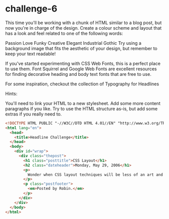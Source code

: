 # challenge-6
This time you'll be working with a chunk of HTML similar to a blog post, but now you're in charge of the design. Create a colour scheme and layout that has a look and feel related to one of the following words:

Passion
Love
Funky
Creative
Elegant
Industrial
Gothic
Try using a background image that fits the aesthetic of your design, but remember to keep your text readable!

If you've started experimenting with CSS Web Fonts, this is a perfect place to use them. Font Squirrel and Google Web Fonts are excellent resources for finding decorative heading and body text fonts that are free to use.

For some inspiration, checkout the collection of Typography for Headlines

Hints:

You'll need to link your HTML to a new stylesheet.
Add some more content paragraphs if you like.
Try to use the HTML structure as-is, but add some extras if you really need to.

```html
<!DOCTYPE HTML PUBLIC "-//W3C//DTD HTML 4.01//EN" "http://www.w3.org/TR/html4/strict.dtd">
<html lang="en">
  <head>
    <title>Headline Challenge</title>
  </head>
  <body>
    <div id="wrap">
      <div class="thepost">
        <h1 class="posttitle">CSS Layout</h1>
        <h2 class="dateheader">Monday, May 29, 2006</h1>
        <p>
          Wonder when CSS layout techniques will be less of an art and more of a science.  
        </p>
        <p class="postfooter">
          <em>Posted by Robin.</em>
        </p>
      </div>
    </div>
  </body>
</html>

```
